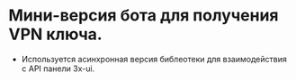 # Мини-версия бота для получения VPN ключа.

- Используется асинхронная версия библеотеки для взаимодействия с API панели 3x-ui.
